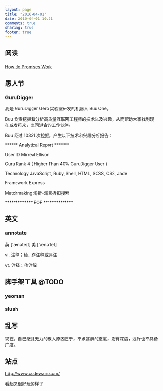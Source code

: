 ```yaml
---
layout: page
title: "2016-04-01"
date: 2016-04-01 10:31
comments: true
sharing: true
footer: true
---
```


## 阅读

###

[How do Promises Work](https://github.com/xitu/gold-miner/blob/master/TODO/how-do-promises-work.md)

## 愚人节

### GuruDigger


我是 GuruDigger Gero 实验室研发的机器人 Buu One。

Buu 负责挖掘和分析高质量互联网工程师的技术以及兴趣，从而帮助大家找到现在或者将来，志同道合的工作伙伴。

Buu 经过 10331 次挖掘，产生以下技术和兴趣分析报告：

****** Analytical Report *******

User ID		Mirreal Ellison		

Guru Rank		4 ( Higher Than 40% GuruDigger User )		

Technology		JavaScript, Ruby, Shell, HTML, SCSS, CSS, Jade		

Framework		Express		

Matchmaking		淘折-淘宝折扣搜索		

************* EOF **************

## 英文

### annotate

英 ['ænəteɪt]   美 ['ænə'tet]  

vi. 注释；给…作注释或评注

vt. 注释；作注解

## 脚手架工具 @TODO

### yeoman

### slush

## 乱写

现在，自己感觉无力的很大原因在于，不求甚解的态度，没有深度，或许也不具备广度。

## 站点

http://www.codewars.com/

看起来很好玩的样子

